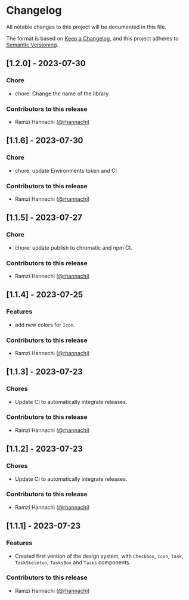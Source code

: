 # Changelog

All notable changes to this project will be documented in this file.

The format is based on [Keep a Changelog](https://keepachangelog.com/en/1.0.0/),
and this project adheres to [Semantic Versioning](https://semver.org/spec/v2.0.0.html).

## [1.2.0] - 2023-07-30
### Chore
* chore: Change the name of the library
### Contributors to this release
* Ramzi Hannachi ([@rhannachi](https://github.com/rhannachi))

## [1.1.6] - 2023-07-30
### Chore
* chore: update Environments token and CI
### Contributors to this release
* Ramzi Hannachi ([@rhannachi](https://github.com/rhannachi))

## [1.1.5] - 2023-07-27
### Chore
* chore: update publish to chromatic and npm CI.
### Contributors to this release
* Ramzi Hannachi ([@rhannachi](https://github.com/rhannachi))

## [1.1.4] - 2023-07-25
### Features
* add new colors for `Icon`.
### Contributors to this release
* Ramzi Hannachi ([@rhannachi](https://github.com/rhannachi))

## [1.1.3] - 2023-07-23
### Chores
* Update CI to automatically integrate releases.
### Contributors to this release
* Ramzi Hannachi ([@rhannachi](https://github.com/rhannachi))

## [1.1.2] - 2023-07-23
### Chores
* Update CI to automatically integrate releases.
### Contributors to this release
* Ramzi Hannachi ([@rhannachi](https://github.com/rhannachi))

## [1.1.1] - 2023-07-23
### Features
* Created first version of the design system, with `Checkbox`, `Icon`, `Task`, `TaskSkeleton`, `TasksBox` and `Tasks` components.
### Contributors to this release
* Ramzi Hannachi ([@rhannachi](https://github.com/rhannachi))
